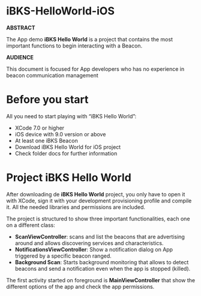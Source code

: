 # iBKS-HelloWorld-iOS
**ABSTRACT**

The App demo **iBKS Hello World** is a project that contains the most important functions to begin interacting with a Beacon.

**AUDIENCE**

This document is focused for App developers who has no experience in beacon communication management

# Before you start
All you need to start playing with “iBKS Hello World”:

* XCode 7.0 or higher
* iOS device with 9.0 version or above
* At least one iBKS Beacon
* Download iBKS Hello World for iOS project
* Check folder docs for further information

# Project iBKS Hello World
After downloading de **iBKS Hello World** project, you only have to open it with XCode, sign it with your development provisioning profile and compile it. All the needed libraries and permissions are included.

The project is structured to show three important functionalities, each one on a different class:

* **ScanViewController**: scans and list the beacons that are advertising around and allows discovering services and characteristics.
* **NotificationsViewController**: Show a notification dialog on App triggered by a specific beacon ranged.
* **Background Scan**: Starts background monitoring that allows to detect beacons and send a notification even when the app is stopped (killed).

The first activity started on foreground is **MainViewController** that show the different options of the app and check the app permissions.
